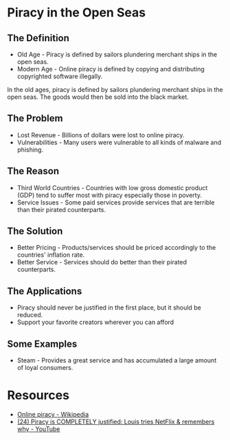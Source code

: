 # Piracy in the Open Seas
## The Definition
- Old Age - Piracy is defined by sailors plundering merchant ships in the open seas.
- Modern Age - Online piracy is defined by copying and distributing copyrighted software illegally.

In the old ages, piracy is defined by sailors plundering merchant ships in the open seas. The goods would then be sold into the black market.
## The Problem
- Lost Revenue - Billions of dollars were lost to online piracy.
- Vulnerabilities - Many users were vulnerable to all kinds of malware and phishing.
## The Reason
- Third World Countries - Countries with low gross domestic product (GDP) tend to suffer most with piracy especially those in poverty.
- Service Issues - Some paid services provide services that are terrible than their pirated counterparts.
## The Solution
- Better Pricing - Products/services should be priced accordingly to the countries' inflation rate.
- Better Service - Services should do better than their pirated counterparts.
## The Applications
- Piracy should never be justified in the first place, but it should be reduced.
- Support your favorite creators wherever you can afford
## Some Examples
- Steam - Provides a great service and has accumulated a large amount of loyal consumers.
# Resources
- [Online piracy - Wikipedia](https://en.wikipedia.org/wiki/Online_piracy)
- [(24) Piracy is COMPLETELY justified: Louis tries NetFlix & remembers why - YouTube](https://www.youtube.com/watch?v=o4GZUCwVRLs)